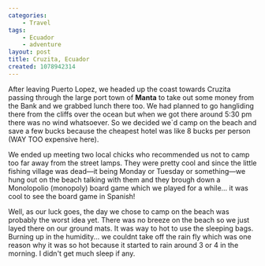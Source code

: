 ```yaml
---
categories:
    - Travel
tags:
    - Ecuador
    - adventure
layout: post
title: Cruzita, Ecuador
created: 1078942314
---
```


After leaving Puerto Lopez, we headed up the coast towards Cruzita passing through the large port town of **Manta** to take out some money from the Bank and we grabbed lunch there too.  We had planned to go hangliding there from the cliffs over the ocean but when we got there around 5:30 pm there was no wind whatsoever. So we decided we`d camp on the beach and save a few bucks because the cheapest hotel was like 8 bucks per person (WAY TOO expensive here).

<!--more-->

We ended up meeting two local chicks who recommended us not to camp too far away from the street lamps. They were pretty cool and since the little fishing village was dead—it being Monday or Tuesday or something—we hung out on the beach talking with them and they brough down a Monolopolio (monopoly) board game which we played for a while... it was cool to see the board game in Spanish!

Well, as our luck goes, the day we chose to camp on the beach was probably the worst idea yet.  There was no breeze on the beach so we just layed there on our ground mats. It was way to hot to use the sleeping bags. Burning up in the humidity... we couldnt take off the rain fly which was one reason why it was so hot because it started to rain around 3 or 4 in the morning. I didn't get much sleep if any.
